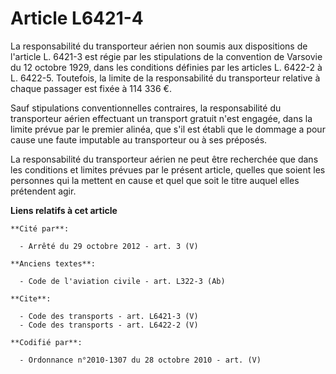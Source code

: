 # Article L6421-4

La responsabilité du transporteur aérien non soumis aux dispositions de l'article L. 6421-3 est régie par les stipulations de
la convention de Varsovie du 12 octobre 1929, dans les conditions définies par les articles L. 6422-2 à L. 6422-5. Toutefois,
la limite de la responsabilité du transporteur relative à chaque passager est fixée à 114 336 €. 

Sauf stipulations conventionnelles contraires, la responsabilité du transporteur aérien effectuant un transport gratuit n'est
engagée, dans la limite prévue par le premier alinéa, que s'il est établi que le dommage a pour cause une faute imputable au
transporteur ou à ses préposés. 

La responsabilité du transporteur aérien ne peut être recherchée que dans les conditions et limites prévues par le présent
article, quelles que soient les personnes qui la mettent en cause et quel que soit le titre auquel elles prétendent agir.

**Liens relatifs à cet article**

	**Cité par**:

	  - Arrêté du 29 octobre 2012 - art. 3 (V)

	**Anciens textes**:

	  - Code de l'aviation civile - art. L322-3 (Ab)

	**Cite**:

	  - Code des transports - art. L6421-3 (V)
	  - Code des transports - art. L6422-2 (V)

	**Codifié par**:

	  - Ordonnance n°2010-1307 du 28 octobre 2010 - art. (V)
